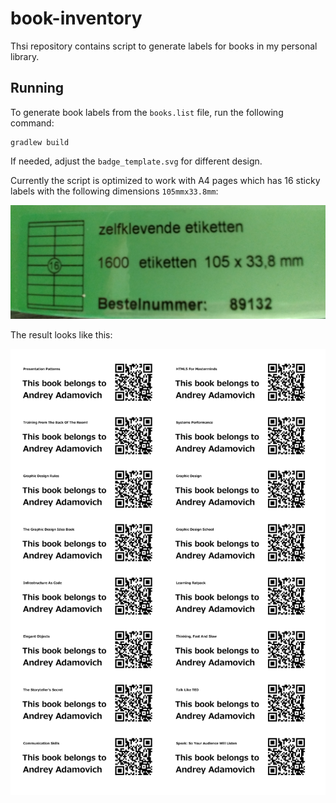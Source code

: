 
# book-inventory

Thsi repository contains script to generate labels for books in my personal library.

## Running

To generate book labels from the `books.list` file, run the following command:

    gradlew build 

If needed, adjust the `badge_template.svg` for different design. 

Currently the script is optimized to work with A4 pages which has 16 sticky labels with the following dimensions `105mmx33.8mm`:

![t](https://raw.githubusercontent.com/aadamovich/book-inventory/master/LABELS.png)

The result looks like this:

![t](https://raw.githubusercontent.com/aadamovich/book-inventory/master/PAGE.png)

